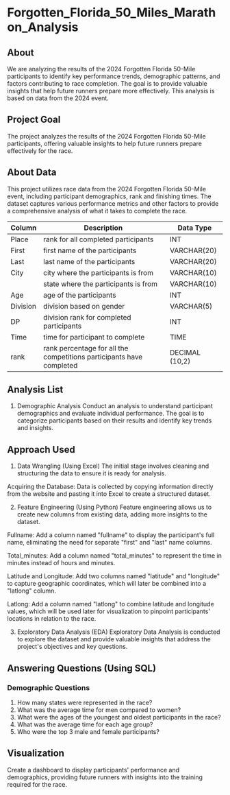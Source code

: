 # Forgotten_Florida_50_Miles_Marathon_Analysis

## About

We are analyzing the results of the 2024 Forgotten Florida 50-Mile participants to identify key performance trends, demographic patterns, and factors contributing to race completion. The goal is to provide valuable insights that help future runners prepare more effectively. This analysis is based on data from the 2024 event.

## Project Goal

The project analyzes the results of the 2024 Forgotten Florida 50-Mile participants, offering valuable insights to help future runners prepare effectively for the race.


## About Data

This project utilizes race data from the 2024 Forgotten Florida 50-Mile event, including participant demographics, rank and finishing times. The dataset captures various performance metrics and other factors to provide a comprehensive analysis of what it takes to complete the race.

| Column | Description | Data Type |
|----------|----------|----------|
| Place | rank for all completed participants | INT |
| First | first name of the participants | VARCHAR(20) |
| Last | last name of the participants | VARCHAR(20) |
| City | city where the participants is from |  VARCHAR(10) |
|  | state where the participants is from |  VARCHAR(10) |
| Age | age of the participants | INT |
| Division | division based on gender | VARCHAR(5) |
| DP | division rank for completed participants| INT |
| Time | time for participant to complete | TIME |
| rank | rank percentage for all the competitions participants have completed | DECIMAL (10,2) |

## Analysis List

1. Demographic Analysis
Conduct an analysis to understand participant demographics and evaluate individual performance. The goal is to categorize participants based on their results and identify key trends and insights.

## Approach Used

1. Data Wrangling (Using Excel)
The initial stage involves cleaning and structuring the data to ensure it is ready for analysis.

Acquiring the Database:
Data is collected by copying information directly from the website and pasting it into Excel to create a structured dataset. 

2. Feature Engineering (Using Python) 
Feature engineering allows us to create new columns from existing data, adding more insights to the dataset.

Fullname:
Add a column named "fullname" to display the participant's full name, eliminating the need for separate "first" and "last" name columns.

Total_minutes:
Add a column named "total_minutes" to represent the time in minutes instead of hours and minutes.

Latitude and Longitude:
Add two columns named "latitude" and "longitude" to capture geographic coordinates, which will later be combined into a "latlong" column.

Latlong:
Add a column named "latlong" to combine latitude and longitude values, which will be used later for visualization to pinpoint participants' locations in relation to the race.

3. Exploratory Data Analysis (EDA)
Exploratory Data Analysis is conducted to explore the dataset and provide valuable insights that address the project's objectives and key questions.

## Answering Questions (Using SQL)

### Demographic Questions

1. How many states were represented in the race?
2. What was the average time for men compared to women?
3. What were the ages of the youngest and oldest participants in the race?
4. What was the average time for each age group?
5. Who were the top 3 male and female participants?

## Visualization

Create a dashboard to display participants' performance and demographics, providing future runners with insights into the training required for the race.
